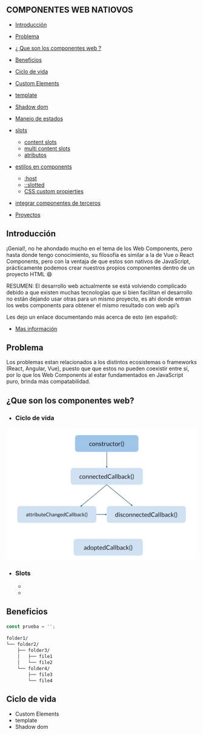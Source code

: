 




## COMPONENTES WEB NATIOVOS

- [Introducción](#1)
- [Problema](#2)
- [¿ Que son los componentes web ?](#3)
- [Beneficios](#4)
- [Ciclo de vida](#5)
- [Custom Elements](#5.1)
- [template](#5.2)
- [Shadow dom](#5.3)
- [Manejo de estados](#5.4)
- [slots](#6)
    - [content slots](#6.1)
    - [multi content slots](#6.2)
    - [atributos](#6.3)
- [estilos en components](#7)
  - [:host](#7.1)
  - [::slotted](#7.2)
  - [CSS custom propierties](#7.3)

- [integrar componentes de terceros](#8)
- [Proyectos](#9)

  

## <a id="1"></a> Introducción

¡Genial!, no he ahondado mucho en el tema de los Web Components, pero hasta donde tengo conocimiento, su filosofía es similar a la de Vue o React Components, pero con la ventaja de que estos son nativos de JavaScript, prácticamente podemos crear nuestros propios componentes dentro de un proyecto HTML 😄 

RESUMEN: El desarrollo web actualmente se está volviendo complicado debido a que existen muchas tecnologías que si bien facilitan el desarrollo no están dejando usar otras para un mismo proyecto, es ahi donde entran los webs components para obtener el mismo resultado con web api’s


Les dejo un enlace documentando más acerca de esto (en español):

- [Mas información](https://developer.mozilla.org/es/docs/Web/Web_Components)


## <a id="2"></a>Problema

 Los problemas estan relacionados a los distintos ecosistemas o frameworks (React, Angular, Vue), puesto que que estos no pueden coexistir entre sí, por lo que los Web Components al estar fundamentados en JavaScript puro, brinda más compatabilidad.


## <a id="3"></a>¿Que son los componentes web?


- ### Ciclo de vida
  
<p align="center">
    <img src="./source\life-cicle-web-components.jpg" width="500" title="Ciclo de vida"/>
</p>

  

- ### Slots
  - 
  - 


## <a id="4"></a> Beneficios


```javascript
const prueba = '';

```

```text
folder1/
└── folder2/
    ├── folder3/
    │   ├── file1
    │   └── file2
    └── folder4/
        ├── file3
        └── file4
```
## <a id="5"></a> Ciclo de vida
  - <a id="5.1"></a> Custom Elements
  - <a id="5.2"></a> template
  - <a id="5.3"></a> Shadow dom
  







